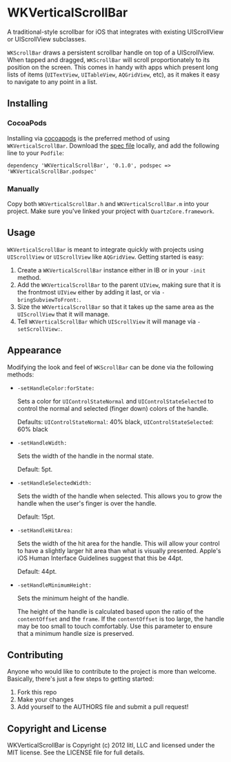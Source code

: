 # WKVerticalScrollBar
A traditional-style scrollbar for iOS that integrates with existing UIScrollView or UIScrollView subclasses.

`WKScrollBar` draws a persistent scrollbar handle on top of a UIScrollView.  When tapped and dragged, `WKScrollBar` will scroll proportionately to its position on the screen.  This comes in handy with apps which present long lists of items (`UITextView`, `UITableView`, `AQGridView`, etc), as it makes it easy to navigate to any point in a list.

## Installing
### CocoaPods
Installing via [cocoapods](http://cocoapods.org) is the preferred method of using `WKVerticalScrollBar`.  Download the [spec file](https://github.com/CocoaPods/Specs/pull/262) locally, and add the following line to your `Podfile`:

    dependency 'WKVerticalScrollBar', '0.1.0', podspec => 'WKVerticalScrollBar.podspec'
    
### Manually
Copy both `WKVerticalScrollBar.h` and `WKVerticalScrollBar.m` into your project.  Make sure you've linked your project with `QuartzCore.framework`.

## Usage
`WKVerticalScrollBar` is meant to integrate quickly with projects using `UIScrollView` or `UIScrollView` like  `AQGridView`.  Getting started is easy:

1. Create a `WKVerticalScrollBar` instance either in IB or in your `-init` method.
2. Add the `WKVerticalScrollBar` to the parent `UIView`, making sure that it is the frontmost `UIView` either by adding it last, or via `-bringSubviewToFront:`.
3. Size the `WKVerticalScrollBar` so that it takes up the same area as the `UIScrollView` that it will manage.
4. Tell `WKVerticalScrollBar` which `UIScrollView` it will manage via `-setScrollView:`.

## Appearance
Modifying the look and feel of `WKScrollBar` can be done via the following methods:

* `-setHandleColor:forState:`

    Sets a color for `UIControlStateNormal` and `UIControlStateSelected` to control the normal and selected (finger down) colors of the handle.
    
    Defaults: `UIControlStateNormal`: 40% black, `UIControlStateSelected`: 60% black

* `-setHandleWidth:`

    Sets the width of the handle in the normal state.
    
    Default: 5pt.
    
* `-setHandleSelectedWidth:`

    Sets the width of the handle when selected.  This allows you to grow the handle when the user's finger is over the handle.
    
    Default: 15pt.
    
* `-setHandleHitArea:`

    Sets the width of the hit area for the handle.  This will allow your control to have a slightly larger hit area than what is visually presented.  Apple's iOS Human Interface Guidelines suggest that this be 44pt.
    
    Default: 44pt.
    
* `-setHandleMinimumHeight:`

    Sets the minimum height of the handle.
    
    The height of the handle is calculated based upon the ratio of the `contentOffset` and the `frame`.  If the `contentOffset` is too large, the handle may be too small to touch comfortably.  Use this parameter to ensure that a minimum handle size is preserved.

## Contributing
Anyone who would like to contribute to the project is more than welcome.
Basically, there's just a few steps to getting started:

1. Fork this repo
2. Make your changes
3. Add yourself to the AUTHORS file and submit a pull request!

## Copyright and License
WKVerticalScrollBar is Copyright (c) 2012 litl, LLC and licensed under the MIT license. See the LICENSE file for full details.
